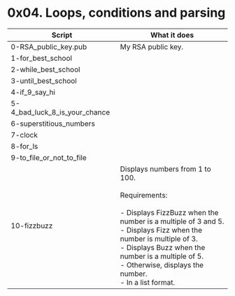 # 0x04. Loops, conditions and parsing

Script | What it does
------ | ------------
0-RSA_public_key.pub | My RSA public key.
1-for_best_school | 
2-while_best_school | 
3-until_best_school | 
4-if_9_say_hi | 
5-4_bad_luck_8_is_your_chance |
6-superstitious_numbers |
7-clock |
8-for_ls |
9-to_file_or_not_to_file | 
10-fizzbuzz | Displays numbers from 1 to 100.<br /><br />Requirements:<br /><br /> - Displays FizzBuzz when the number is a multiple of 3 and 5.<br /> - Displays Fizz when the number is multiple of 3.<br /> - Displays Buzz when the number is a multiple of 5.<br /> - Otherwise, displays the number.<br /> - In a list format.
